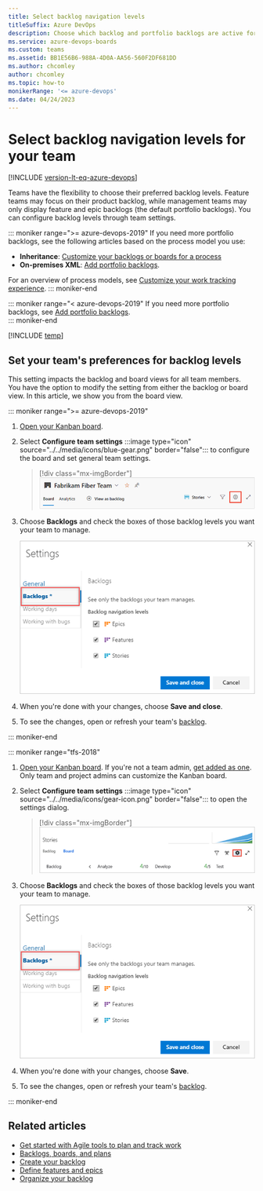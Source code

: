 ```yaml
---
title: Select backlog navigation levels
titleSuffix: Azure DevOps
description: Choose which backlog and portfolio backlogs are active for your team in Azure DevOps. 
ms.service: azure-devops-boards
ms.custom: teams
ms.assetid: BB1E56B6-988A-4D0A-AA56-560F2DF681DD  
ms.author: chcomley
author: chcomley
ms.topic: how-to
monikerRange: '<= azure-devops'
ms.date: 04/24/2023
---
```


# Select backlog navigation levels for your team

[!INCLUDE [version-lt-eq-azure-devops](../../includes/version-lt-eq-azure-devops.md)]  

Teams have the flexibility to choose their preferred backlog levels. Feature teams may focus on their product backlog, while management teams may only display feature and epic backlogs (the default portfolio backlogs). You can configure backlog levels through team settings. 

::: moniker range=">= azure-devops-2019" 
If you need more portfolio backlogs, see the following articles based on the process model you use: 
- **Inheritance**: [Customize your backlogs or boards for a process](work/customize-process-backlogs-boards.md)  
- **On-premises XML**: [Add portfolio backlogs](../../reference/add-portfolio-backlogs.md).  

For an overview of process models, see [Customize your work tracking experience](../../reference/customize-work.md).
::: moniker-end

::: moniker range="< azure-devops-2019" 
If you need more portfolio backlogs, see [Add portfolio backlogs](../../reference/add-portfolio-backlogs.md).  
::: moniker-end

[!INCLUDE [temp](includes/prerequisites-team-settings.md)]

<a id="activate-backlogs"></a>

## Set your team's preferences for backlog levels

This setting impacts the backlog and board views for all team members. You have the option to modify the setting from either the backlog or board view. In this article, we show you from the board view.

::: moniker range=">= azure-devops-2019" 

1.  [Open your Kanban board](../../boards/boards/kanban-quickstart.md).

2. Select **Configure team settings** :::image type="icon" source="../../media/icons/blue-gear.png" border="false"::: to configure the board and set general team settings.  

	> [!div class="mx-imgBorder"]
	> ![Open board settings for a team, vert nav](media/configure-team/open-board-settings.png)  

3. Choose **Backlogs** and check the boxes of those backlog levels you want your team to manage. 

	![Team settings dialog, Backlogs tab](media/select-nav-backlog-levels-config-ts.png)  

4. When you're done with your changes, choose **Save and close**.  

5. To see the changes, open or refresh your team's [backlog](../../boards/backlogs/create-your-backlog.md). 

::: moniker-end  

::: moniker range="tfs-2018" 

1. [Open your Kanban board](../../boards/boards/kanban-quickstart.md). If you're not a team admin, [get added as one](add-team-administrator.md). Only team and project admins can customize the Kanban board.

2. Select **Configure team settings** :::image type="icon" source="../../media/icons/gear-icon.png" border="false"::: to open the  settings dialog.  

	> [!div class="mx-imgBorder"]
	> ![Open board settings for a team](media/configure-team/open-settings-tfs.png)  

2. Choose **Backlogs** and check the boxes of those backlog levels you want your team to manage. 

	![Team settings dialog, Backlogs tab](media/select-nav-backlog-levels-config-ts.png)  

3. When you're done with your changes, choose **Save**.  

4. To see the changes, open or refresh your team's [backlog](../../boards/backlogs/create-your-backlog.md). 

::: moniker-end

## Related articles

- [Get started with Agile tools to plan and track work](../../boards/get-started/what-is-azure-boards.md)
- [Backlogs, boards, and plans](../../boards/backlogs/backlogs-boards-plans.md)
- [Create your backlog](../../boards/backlogs/create-your-backlog.md)  
- [Define features and epics](../../boards/backlogs/define-features-epics.md)
- [Organize your backlog](../../boards/backlogs/organize-backlog.md)   
